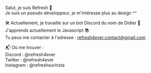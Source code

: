 Salut, je suis Refresh 👋  
Je suis un pseudo développeur, je m'intéresse plus au design ^^  

🛠️ Actuellement, je travaille sur un bot Discord du nom de Didier 🌱  
J'apprends actuellement le Javascript 📚  
Tu peux me contacter à l'adresse : refresh4ever.contact@gmail.com  

📬 Où me trouver :  
Discord : @refresh4ever  
Twitter : @refresh4ever  
Instagram : @refreshsurinsta

